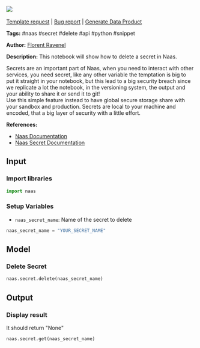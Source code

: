 <a href="https://app.naas.ai/user-redirect/naas/downloader?url=https://raw.githubusercontent.com/jupyter-naas/awesome-notebooks/master/Naas/Naas_Delete_Secret.ipynb" target="_parent"><img src="https://naasai-public.s3.eu-west-3.amazonaws.com/Open_in_Naas_Lab.svg"/></a><br><br><a href="https://github.com/jupyter-naas/awesome-notebooks/issues/new?assignees=&labels=&template=template-request.md&title=Tool+-+Action+of+the+notebook+">Template request</a> | <a href="https://github.com/jupyter-naas/awesome-notebooks/issues/new?assignees=&labels=bug&template=bug_report.md&title=Naas+-+Delete+Secret:+Error+short+description">Bug report</a> | <a href="https://app.naas.ai/user-redirect/naas/downloader?url=https://raw.githubusercontent.com/jupyter-naas/awesome-notebooks/master/Naas/Naas_Start_data_product.ipynb" target="_parent">Generate Data Product</a>

**Tags:** #naas #secret #delete #api #python #snippet

**Author:** [Florent Ravenel](https://www.linkedin.com/in/florent-ravenel)

**Description:** This notebook will show how to delete a secret in Naas.

Secrets are an important part of Naas, when you need to interact with other services, you need secret, like any other variable the temptation is big to put it straight in your notebook, but this lead to a big security breach since we replicate a lot the notebook, in the versioning system, the output and your ability to share it or send it to git!  
Use this simple feature instead to have global secure storage share with your sandbox and production.
Secrets are local to your machine and encoded, that a big layer of security with a little effort.

**References:**
- [Naas Documentation](https://docs.naas.ai/)
- [Naas Secret Documentation](https://docs.naas.ai/features/secret)

## Input

### Import libraries


```python
import naas
```

### Setup Variables
- `naas_secret_name`: Name of the secret to delete


```python
naas_secret_name = "YOUR_SECRET_NAME"
```

## Model

### Delete Secret


```python
naas.secret.delete(naas_secret_name)
```

## Output

### Display result
It should return "None"


```python
naas.secret.get(naas_secret_name)
```

 
